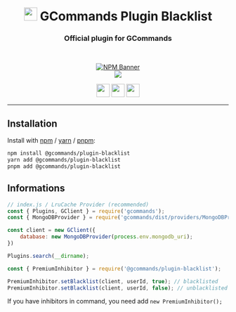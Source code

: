 <div align="center">
    
   # <img src="https://cdn.discordapp.com/avatars/834822955229380619/7d0142158babe0375e7cc633e87c06d4.png" height="30"> GCommands Plugin Blacklist
   ### Official plugin for GCommands
    
  <br />
  <p>
    <a href="https://www.npmjs.com/package/@gcommands/plugin-blacklist"><img src="https://nodei.co/npm/@gcommands/plugin-blacklist.png?downloads=true&stars=true" alt="NPM Banner"></a>
    <br />
    <a href="https://discord.gg/AjKJSBbGm2"><img src="https://discord.com/api/guilds/833628077556367411/embed.png?style=banner2" /></a>
  </p>
  <p>
    <a href="https://ko-fi.com/H2H05FNRL"><img src="https://img.shields.io/badge/Kofi-Donate-yellow?style=for-the-badge" height="30" /></a>
    <a href="https://github.com/Garlic-Team/gcommands-addons"><img src="https://img.shields.io/badge/Open-Source-blue?style=for-the-badge" height="30" /></a>
    <img src="https://img.shields.io/badge/Made%20With-TypeScript-red?style=for-the-badge" height="30" />
  </p>
</div>

---

## Installation

Install with [npm](https://www.npmjs.com/) / [yarn](https://yarnpkg.com) / [pnpm](https://pnpm.js.org/):

```sh
npm install @gcommands/plugin-blacklist
yarn add @gcommands/plugin-blacklist
pnpm add @gcommands/plugin-blacklist
```

## Informations

```js
// index.js / LruCache Provider (recommended)
const { Plugins, GClient } = require('gcommands');
const { MongoDBProvider } = require('gcommands/dist/providers/MongoDBProvider');

const client = new GClient({
    database: new MongoDBProvider(process.env.mongodb_uri);
})

Plugins.search(__dirname);
```

```js
const { PremiumInhibitor } = require('@gcommands/plugin-blacklist');

PremiumInhibitor.setBlacklist(client, userId, true); // blacklisted
PremiumInhibitor.setBlacklist(client, userId, false); // unblacklisted
```

If you have inhibitors in command, you need add `new PremiumInhibitor();`